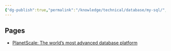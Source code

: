 ```yaml
---
{"dg-publish":true,"permalink":"/knowledge/technical/database/my-sql/","noteIcon":""}
---
```


## Pages
- [PlanetScale: The world’s most advanced database platform](https://planetscale.com/)